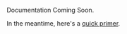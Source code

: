 Documentation Coming Soon.

In the meantime, here's a [quick primer](http://community.dreamfactory.com/t/examples-on-connecting-to-web-services/71).